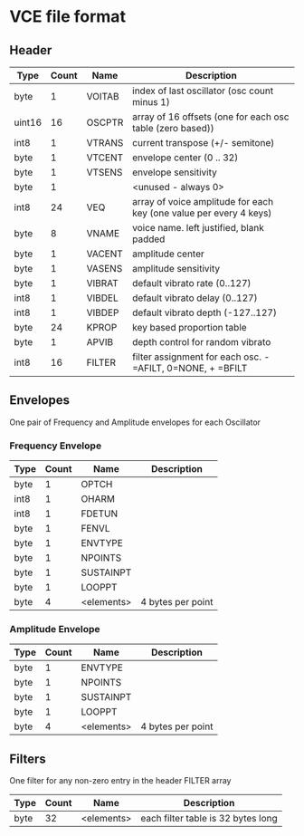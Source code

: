 # VCE file format

## Header

| Type   | Count | Name   | Description 
|--------|-------|--------|-----
| byte  | 1     | VOITAB | index of last oscillator (osc count minus 1) 
| uint16 | 16    | OSCPTR | array of 16 offsets (one for each osc table (zero based)) 
| int8  | 1     | VTRANS | current transpose (+/- semitone) 
| byte  | 1     | VTCENT | envelope center (0 .. 32)
| byte  | 1     | VTSENS | envelope sensitivity
| byte  | 1     |        | \<unused - always 0\>
| int8  | 24    | VEQ    | array of voice amplitude for each key (one value per every 4 keys)
| byte  | 8     | VNAME  | voice name. left justified, blank padded
| byte  | 1     | VACENT | amplitude center
| byte  | 1     | VASENS | amplitude sensitivity
| byte  | 1     | VIBRAT | default vibrato rate (0..127)
| int8   | 1     | VIBDEL | default vibrato delay (0..127)
| int8   | 1     | VIBDEP | default vibrato depth (-127..127)
| byte  | 24    | KPROP  | key based proportion table
| byte  | 1     | APVIB  | depth control for random vibrato
| int8   | 16    | FILTER | filter assignment for each osc. - =AFILT, 0=NONE, + =BFILT

## Envelopes

One pair of Frequency and Amplitude envelopes for each Oscillator

### Frequency Envelope
| Type   | Count | Name   | Description 
|--------|-------|--------|-----
| byte  | 	1    | OPTCH | 
| int8   | 	1    | OHARM | 
| int8   | 	1    | FDETUN | 
| byte  | 	1    | FENVL | 
| byte  | 	1    | ENVTYPE | 
| byte  | 	1    | NPOINTS | 
| byte  | 	1    | SUSTAINPT | 
| byte  | 	1    | LOOPPT |
| byte  |  4    | \<elements\> | 4 bytes per point


### Amplitude Envelope
| Type   | Count | Name   | Description 
|--------|-------|--------|-----
| byte | 	1 | ENVTYPE | 
| byte | 	1 | NPOINTS | 
| byte | 	1 | SUSTAINPT | 
| byte | 	1 | LOOPPT | 
| byte  |  4    | \<elements\> | 4 bytes per point

## Filters

One filter for any non-zero entry in the header FILTER array

| Type   | Count | Name   | Description 
|--------|-------|--------|-----
| byte  | 32    | \<elements\>  | each filter table is 32 bytes long

